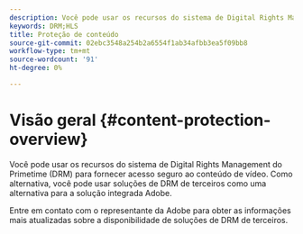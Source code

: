```yaml
---
description: Você pode usar os recursos do sistema de Digital Rights Management do Primetime (DRM) para fornecer acesso seguro ao conteúdo de vídeo. Como alternativa, você pode usar soluções de DRM de terceiros como uma alternativa para a solução integrada Adobe.
keywords: DRM;HLS
title: Proteção de conteúdo
source-git-commit: 02ebc3548a254b2a6554f1ab34afbb3ea5f09bb8
workflow-type: tm+mt
source-wordcount: '91'
ht-degree: 0%

---
```


# Visão geral {#content-protection-overview}

Você pode usar os recursos do sistema de Digital Rights Management do Primetime (DRM) para fornecer acesso seguro ao conteúdo de vídeo. Como alternativa, você pode usar soluções de DRM de terceiros como uma alternativa para a solução integrada Adobe.

Entre em contato com o representante da Adobe para obter as informações mais atualizadas sobre a disponibilidade de soluções de DRM de terceiros.
